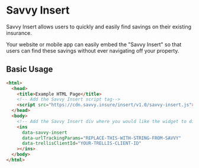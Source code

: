 # Savvy Insert

Savvy Insert allows users to quickly and easily find savings on their existing insurance.

Your website or mobile app can easily embed the "Savvy Insert" so that users can find these savings without ever navigating off your property.

## Basic Usage

```html
<html>
  <head>
    <title>Example HTML Page</title>
    <!-- Add the Savvy Insert script tag-->
    <script src="https://cdn.savvy.insure/insert/v1.0/savvy-insert.js"></script>
  </head>
  <body>
    <!-- Add the Savvy Insert div where you would like the widget to display in your page -->
    <ins
      data-savvy-insert
      data-urlTrackingParams="REPLACE-THIS-WITH-STRING-FROM-SAVVY"
      data-trellisClientId="YOUR-TRELLIS-CLIENT-ID"
    ></ins>
  </body>
</html>
```
